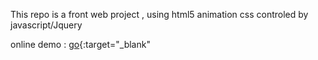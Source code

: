This repo is a front web project , using html5 animation css controled by javascript/Jquery

online demo : [go](http://ismail.azdad.free.fr ){:target="_blank"
